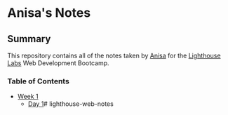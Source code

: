 # Anisa's Notes
## Summary 

This repository contains all of the notes taken by [Anisa](https://github.com/AnisaHMohamed) for the [Lighthouse Labs](https://www.lighthouselabs.ca/) Web Development Bootcamp.

### Table of Contents
* [Week 1](/Week_1)
  * [Day 1](/Week_1/Day_1)# lighthouse-web-notes
